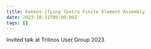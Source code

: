 ```yaml
---
title: Kokkos-ifying Tpetra Finite Element Assembly
date: 2023-10-31T00:00:00Z
tags: []
---
```


Invited talk at Trilinos User Group 2023
